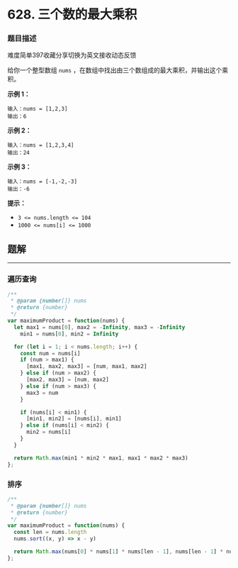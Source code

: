 # **628. 三个数的最大乘积**

### 题目描述

难度简单397收藏分享切换为英文接收动态反馈

给你一个整型数组 `nums` ，在数组中找出由三个数组成的最大乘积，并输出这个乘积。

**示例 1：**

```
输入：nums = [1,2,3]
输出：6

```

**示例 2：**

```
输入：nums = [1,2,3,4]
输出：24

```

**示例 3：**

```
输入：nums = [-1,-2,-3]
输出：-6

```

**提示：**

- `3 <= nums.length <= 104`
- `1000 <= nums[i] <= 1000`

## 题解

---

### 遍历查询

```jsx
/**
 * @param {number[]} nums
 * @return {number}
 */
var maximumProduct = function(nums) {
  let max1 = nums[0], max2 = -Infinity, max3 = -Infinity
    min1 = nums[0], min2 = Infinity

  for (let i = 1; i < nums.length; i++) {
    const num = nums[i]
    if (num > max1) {
      [max1, max2, max3] = [num, max1, max2]
    } else if (num > max2) {
      [max2, max3] = [num, max2]
    } else if (num > max3) {
      max3 = num
    }

    if (nums[i] < min1) {
      [min1, min2] = [nums[i], min1]
    } else if (nums[i] < min2) {
      min2 = nums[i]
    }
  }

  return Math.max(min1 * min2 * max1, max1 * max2 * max3)
};
```

### 排序

```jsx
/**
 * @param {number[]} nums
 * @return {number}
 */
var maximumProduct = function(nums) {
  const len = nums.length
  nums.sort((x, y) => x - y)

  return Math.max(nums[0] * nums[1] * nums[len - 1], nums[len - 1] * nums[len - 2] * nums[len - 3])
};
```
